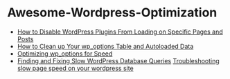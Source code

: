 # Awesome-Wordpress-Optimization
- <a href="https://kinsta.com/blog/disable-wordpress-plugins/">How to Disable WordPress Plugins From Loading on Specific Pages and Posts</a>
- <a href="https://kinsta.com/knowledgebase/wp-options-autoloaded-data/">How to Clean up Your wp_options Table and Autoloaded Data</a>
- <a href="https://pressjitsu.com/blog/optimizing-wp-options-for-speed/">Optimizing wp_options for Speed</a>
- <a href="https://css-tricks.com/finding-and-fixing-slow-wordpress-database-queries/">Finding and Fixing Slow WordPress Database Queries</a>
<a href="https://torbjornzetterlund.com/troubleshooting-slow-page-speed-on-your-wordpress-site/">Troubleshooting slow page speed on your wordpress site</a>
